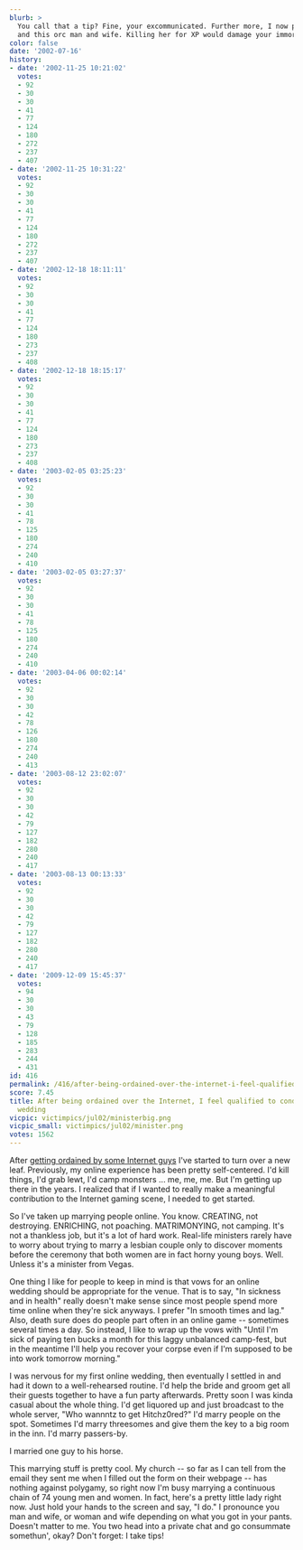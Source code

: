 ```yaml
---
blurb: >
  You call that a tip? Fine, your excommunicated. Further more, I now pronounce you
  and this orc man and wife. Killing her for XP would damage your immortal soul!
color: false
date: '2002-07-16'
history:
- date: '2002-11-25 10:21:02'
  votes:
  - 92
  - 30
  - 30
  - 41
  - 77
  - 124
  - 180
  - 272
  - 237
  - 407
- date: '2002-11-25 10:31:22'
  votes:
  - 92
  - 30
  - 30
  - 41
  - 77
  - 124
  - 180
  - 272
  - 237
  - 407
- date: '2002-12-18 18:11:11'
  votes:
  - 92
  - 30
  - 30
  - 41
  - 77
  - 124
  - 180
  - 273
  - 237
  - 408
- date: '2002-12-18 18:15:17'
  votes:
  - 92
  - 30
  - 30
  - 41
  - 77
  - 124
  - 180
  - 273
  - 237
  - 408
- date: '2003-02-05 03:25:23'
  votes:
  - 92
  - 30
  - 30
  - 41
  - 78
  - 125
  - 180
  - 274
  - 240
  - 410
- date: '2003-02-05 03:27:37'
  votes:
  - 92
  - 30
  - 30
  - 41
  - 78
  - 125
  - 180
  - 274
  - 240
  - 410
- date: '2003-04-06 00:02:14'
  votes:
  - 92
  - 30
  - 30
  - 42
  - 78
  - 126
  - 180
  - 274
  - 240
  - 413
- date: '2003-08-12 23:02:07'
  votes:
  - 92
  - 30
  - 30
  - 42
  - 79
  - 127
  - 182
  - 280
  - 240
  - 417
- date: '2003-08-13 00:13:33'
  votes:
  - 92
  - 30
  - 30
  - 42
  - 79
  - 127
  - 182
  - 280
  - 240
  - 417
- date: '2009-12-09 15:45:37'
  votes:
  - 94
  - 30
  - 30
  - 43
  - 79
  - 128
  - 185
  - 283
  - 244
  - 431
id: 416
permalink: /416/after-being-ordained-over-the-internet-i-feel-qualified-to-conduct-an-online-wedding/
score: 7.45
title: After being ordained over the Internet, I feel qualified to conduct an online
  wedding
vicpic: victimpics/jul02/ministerbig.png
vicpic_small: victimpics/jul02/minister.png
votes: 1562
---
```


After [getting ordained by some Internet
guys](http://web.archive.org/web/20020716000000/http://www.gamespy.com/fargo/february02/minister/)
I've started to turn over a new leaf. Previously, my online experience
has been pretty self-centered. I'd kill things, I'd grab lewt, I'd camp
monsters ... me, me, me. But I'm getting up there in the years. I
realized that if I wanted to really make a meaningful contribution to
the Internet gaming scene, I needed to get started.

So I've taken up marrying people online. You know. CREATING, not
destroying. ENRICHING, not poaching. MATRIMONYING, not camping. It's not
a thankless job, but it's a lot of hard work. Real-life ministers rarely
have to worry about trying to marry a lesbian couple only to discover
moments before the ceremony that both women are in fact horny young
boys. Well. Unless it's a minister from Vegas.

One thing I like for people to keep in mind is that vows for an online
wedding should be appropriate for the venue. That is to say, "In
sickness and in health" really doesn't make sense since most people
spend more time online when they're sick anyways. I prefer "In smooth
times and lag." Also, death sure does do people part often in an online
game -- sometimes several times a day. So instead, I like to wrap up the
vows with "Until I'm sick of paying ten bucks a month for this laggy
unbalanced camp-fest, but in the meantime I'll help you recover your
corpse even if I'm supposed to be into work tomorrow morning."

I was nervous for my first online wedding, then eventually I settled in
and had it down to a well-rehearsed routine. I'd help the bride and
groom get all their guests together to have a fun party afterwards.
Pretty soon I was kinda casual about the whole thing. I'd get liquored
up and just broadcast to the whole server, "Who wannntz to get
Hitchz0red?" I'd marry people on the spot. Sometimes I'd marry
threesomes and give them the key to a big room in the inn. I'd marry
passers-by.

I married one guy to his horse.

This marrying stuff is pretty cool. My church -- so far as I can tell
from the email they sent me when I filled out the form on their webpage
-- has nothing against polygamy, so right now I'm busy marrying a
continuous chain of 74 young men and women. In fact, here's a pretty
little lady right now. Just hold your hands to the screen and say, "I
do." I pronounce you man and wife, or woman and wife depending on what
you got in your pants. Doesn't matter to me. You two head into a private
chat and go consummate somethun', okay? Don't forget: I take tips!
